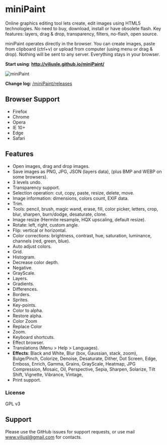 # miniPaint

Online graphics editing tool lets create, edit images using HTML5 technologies.
No need to buy, download, install or have obsolete flash.
Key features: layers, drag & drop, transparency, filters, no-flash, open source. 

miniPaint operates directly in the browser. You can create images, paste from clipboard (ctrl+v) or upload from computer (using menu or drag & drop). Nothing will be sent to any server. Everything stays in your browser. 

**Start using**: **http://viliusle.github.io/miniPaint/**

![miniPaint](https://raw.githubusercontent.com/viliusle/miniPaint/master/img/preview.jpg)

**Change log:** [/miniPaint/releases](https://github.com/viliusle/miniPaint/releases)

## Browser Support
- Firefox
- Chrome
- Opera
- IE 10+
- Edge
- Safari

## Features

- Open images, drag and drop images.
- Save images as PNG, JPG, JSON (layers data), (plus BMP and WEBP on some browsers).
- 3 levels undo.
- Transparency support.
- Selection operation: cut, copy, paste, resize, delete, move.
- Image information: dimensions, colors count, EXIF data.
- Trim.
- Tools: pencil, brush, magic wand, erase, fill, color picker, letters, crop, blur, sharpen, burn/dodge, desaturate, clone.
- Image resize (Hermite resample, HQX upscaling, default resize).
- Rotate: left, right, custom angle.
- Flip: vertical or horizontal.
- Color corrections: brightness, contrast, hue, saturation, luminance, channels (red, green, blue).
- Auto adjust colors.
- Grid.
- Histogram.
- Decrease color depth.
- Negative.
- GrayScale.
- Layers.
- Gradients.
- Differences.
- Borders.
- Sprites.
- Key-points.
- Color to alpha.
- Restore alpha.
- Color Zoom
- Replace Color
- Zoom.
- Keyboard shortcuts.
- Effect browser.
- Translations (Menu > Help > Languages).
- **Effects**: Black and White, Blur (box, Gaussian, stack, zoom), Bulge/Pinch, Colorize, Denoise, Desaturate, Dither, Dot Screen, Edge, Emboss, Enrich, Gamma, Grains, GrayScale, Heatmap, JPG Compression, Mosaic, Oil, Perspective, Sepia, Sharpen, Solarize, Tilt Shift, Vignette, Vibrance, Vintage,
- Print support.

### License
 GPL v3

## Support

Please use the GitHub issues for support requests, or use mail www.viliusl@gmail.com for contacts.

